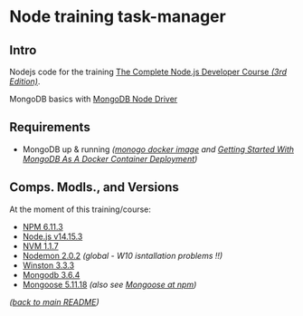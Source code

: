 # Node training task-manager

## Intro

Nodejs code for the training [The Complete Node.js Developer Course _(3rd Edition)_](https://www.udemy.com/course/the-complete-nodejs-developer-course-2/).

MongoDB basics with [MongoDB Node Driver](https://docs.mongodb.com/drivers/node/)

## Requirements

* MongoDB up & running _([monogo docker image](https://hub.docker.com/_/mongo) and [Getting Started With MongoDB As A Docker Container Deployment](https://www.thepolyglotdeveloper.com/2019/01/getting-started-mongodb-docker-container-deployment/))_

## Comps. Modls., and Versions

At the moment of this training/course:

* [NPM 6.11.3](https://www.npmjs.com/)
* [Node.js v14.15.3](https://nodejs.org/es/)
* [NVM 1.1.7](https://github.com/nvm-sh/nvm)
* [Nodemon 2.0.2](https://www.npmjs.com/package/nodemon) _(global - W10 isntallation problems !!)_
* [Winston 3.3.3](https://github.com/winstonjs/winston)
* [Mongodb 3.6.4](https://www.npmjs.com/package/mongodb)
* [Mongoose 5.11.18](https://mongoosejs.com/) _(also see [Mongoose at npm](https://www.npmjs.com/package/mongoose))_

_([back to main README](../README.md))_
